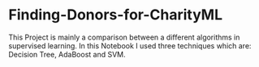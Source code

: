# Finding-Donors-for-CharityML
This Project is mainly a comparison between a different algorithms in supervised learning. In this Notebook I used three techniques which are: Decision Tree, AdaBoost and SVM.
